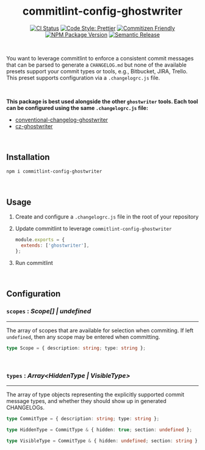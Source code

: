 <h1 align="center">commitlint-config-ghostwriter</h1>

<div align="center">

[![CI Status](https://github.com/JSanchezIO/commitlint-config-ghostwriter/workflows/CI/badge.svg)](https://github.com/JSanchezIO/commitlint-config-ghostwriter/actions/workflows/ci.yml)
[![Code Style: Prettier](https://img.shields.io/badge/code_style-prettier-ff69b4.svg)](https://prettier.io/)
[![Commitizen Friendly](https://img.shields.io/badge/commitizen-friendly-brightgreen.svg)](http://commitizen.github.io/cz-cli/)
[![NPM Package Version](https://img.shields.io/npm/v/commitlint-config-ghostwriter)](https://www.npmjs.com/package/commitlint-config-ghostwriter)
[![Semantic Release](https://img.shields.io/badge/%20%20%F0%9F%93%A6%F0%9F%9A%80-semantic--release-e10079.svg)](https://semantic-release.gitbook.io/semantic-release/)

</div>

<br />

You want to leverage commitlint to enforce a consistent commit messages that can be parsed to
generate a `CHANGELOG.md` but none of the available presets support your commit types or tools,
e.g., Bitbucket, JIRA, Trello. This preset supports configuration via a `.changelogrc.js` file.

<br />

**This package is best used alongside the other `ghostwriter` tools. Each tool can be configured
using the same `.changelogrc.js` file:**

- [conventional-changelog-ghostwriter](https://github.com/JSanchezIO/conventional-changelog-ghostwriter)
- [cz-ghostwriter](https://github.com/JSanchezIO/cz-ghostwriter)

<br />

## Installation

```sh
npm i commitlint-config-ghostwriter
```

<br />

## Usage

1. Create and configure a `.changelogrc.js` file in the root of your repository
2. Update commitlint to leverage `commitlint-config-ghostwriter`

   ```js
   module.exports = {
     extends: ['ghostwriter'],
   };
   ```

3. Run commitlint

<br />

## Configuration

### `scopes` : _Scope[] | undefined_

---

The array of scopes that are available for selection when commiting. If left `undefined`, then any
scope may be entered when committing.

```ts
type Scope = { description: string; type: string };
```

<br >

### `types` : _Array<HiddenType | VisibleType>_

---

The array of type objects representing the explicitly supported commit message types, and whether
they should show up in generated CHANGELOGs.

```ts
type CommitType = { description: string; type: string };

type HiddenType = CommitType & { hidden: true; section: undefined };

type VisibleType = CommitType & { hidden: undefined; section: string };
```
